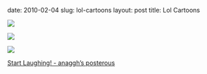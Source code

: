 date: 2010-02-04
slug: lol-cartoons
layout: post
title: Lol Cartoons


<p><img src="http://posterous.com/getfile/files.posterous.com/anaggh/XdjB7eU0IIjagtWndJryMpSQB80rkT4R3GMYk5FplNugxfOogX81IMo8H1yj/19335509.jpg"/></p>

<p><img src="http://posterous.com/getfile/files.posterous.com/anaggh/BVVtSt4jPDZktrv31B5zvaYVS5Yvs2yrrs30XyeXigHYoHj0SWfya3EyaFbc/19977095.jpg"/></p>

<p><img src="http://posterous.com/getfile/files.posterous.com/anaggh/Y2oeo3qMyOTrggN6JZbKGT1BeskHAI58a5RCJqZVtiBM10zDOpRnmr3TPnH4/19530012.jpg"/></p>

<p><a href="http://anaggh.posterous.com/start-laughing" target="_blank">Start Laughing! - anaggh&#8217;s posterous</a></p>
